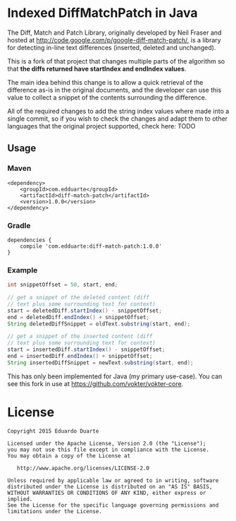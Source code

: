 # Indexed DiffMatchPatch in Java

The Diff, Match and Patch Library, originally developed by Neil Fraser and hosted at http://code.google.com/p/google-diff-match-patch/, is a library for detecting in-line text differences (inserted, deleted and unchanged).

This is a fork of that project that changes multiple parts of the algorithm so that **the diffs returned have startIndex and endIndex values**.

The main idea behind this change is to allow a quick retrieval of the difference as-is in the original documents, and the developer can use this value to collect a snippet of the contents surrounding the difference.

All of the required changes to add the string index values where made into a single commit, so if you wish to check the changes and adapt them to other languages that the original project supported, check here: TODO

## Usage ##

### Maven ###
```
<dependency>
    <groupId>com.edduarte</groupId>
    <artifactId>diff-match-patch</artifactId>
    <version>1.0.0</version>
</dependency>
```

### Gradle ###
```
dependencies {
    compile 'com.edduarte:diff-match-patch:1.0.0'
}
```

### Example ###

```java
int snippetOffset = 50, start, end;

// get a snippet of the deleted content (diff
// text plus some surrounding text for context)
start = deletedDiff.startIndex() - snippetOffset;
end = deletedDiff.endIndex() + snippetOffset;
String deletedDiffSnippet = oldText.substring(start, end);

// get a snippet of the inserted content (diff
// text plus some surrounding text for context)
start = insertedDiff.startIndex() - snippetOffset;
end = insertedDiff.endIndex() + snippetOffset;
String insertedDiffSnippet = newText.substring(start, end);
```

This has only been implemented for Java (my primary use-case). You can see this fork in use at https://github.com/vokter/vokter-core.


# License

    Copyright 2015 Eduardo Duarte

    Licensed under the Apache License, Version 2.0 (the "License");
    you may not use this file except in compliance with the License.
    You may obtain a copy of the License at

       http://www.apache.org/licenses/LICENSE-2.0

    Unless required by applicable law or agreed to in writing, software
    distributed under the License is distributed on an "AS IS" BASIS,
    WITHOUT WARRANTIES OR CONDITIONS OF ANY KIND, either express or implied.
    See the License for the specific language governing permissions and
    limitations under the License.

